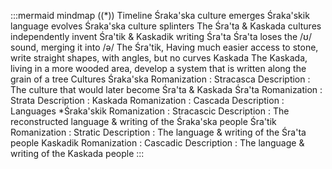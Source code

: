 :::mermaid
mindmap
((*))
	Timeline
		Śraka'ska culture emerges
			Śraka'skik language evolves
				Śraka'ska culture splinters
					The Śra'ta & Kaskada cultures independently invent Śra'tik & Kaskadik writing
						Śra'ta
							Śra'ta loses the /ʊ/ sound, merging it into /ə/
							The Śra'tik, Having much easier access to stone, write straight shapes, with angles, but no curves
						Kaskada
							The Kaskada, living in a more wooded area, develop a system that is written along the grain of a tree
	Cultures
		Śraka'ska
			Romanization : Stracasca
			Description : The culture that would later become Śra'ta & Kaskada
		Śra'ta
			Romanization : Strata
			Description : 
		Kaskada
			Romanization : Cascada
			Description : 
	Languages
		*Śraka'skik
			Romanization : Stracascic
			Description : The reconstructed language & writing of the Śraka'ska people
		Śra'tik
			Romanization : Stratic
			Description : The language & writing of the Śra'ta people
		Kaskadik
			Romanization : Cascadic
			Description : The language & writing of the Kaskada people
:::